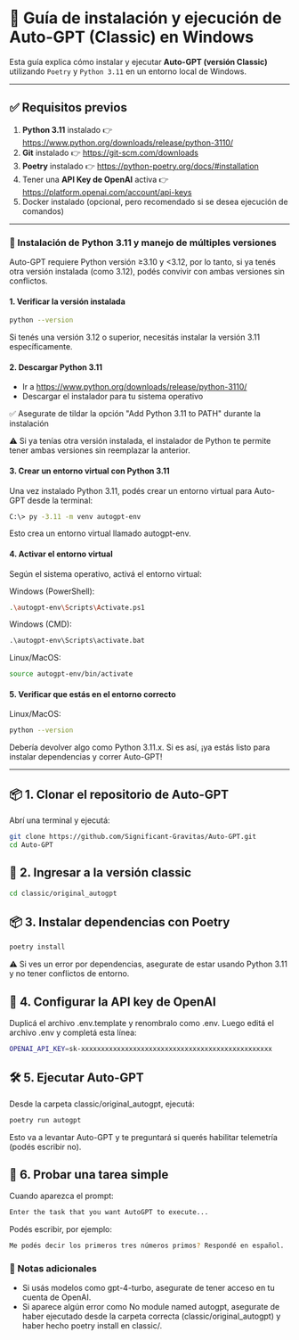 # 🧠 Guía de instalación y ejecución de Auto-GPT (Classic) en Windows

Esta guía explica cómo instalar y ejecutar **Auto-GPT (versión Classic)** utilizando `Poetry` y `Python 3.11` en un entorno local de Windows.

---

## ✅ Requisitos previos

1. **Python 3.11** instalado 👉 https://www.python.org/downloads/release/python-3110/
2. **Git** instalado 👉 https://git-scm.com/downloads
3. **Poetry** instalado 👉 https://python-poetry.org/docs/#installation
4. Tener una **API Key de OpenAI** activa 👉 https://platform.openai.com/account/api-keys
5. Docker instalado (opcional, pero recomendado si se desea ejecución de comandos)

---

### 🐍 Instalación de Python 3.11 y manejo de múltiples versiones

Auto-GPT requiere Python versión ≥3.10 y <3.12, por lo tanto, si ya tenés otra versión instalada (como 3.12), podés convivir con ambas versiones sin conflictos.

#### 1. Verificar la versión instalada

```bash
python --version
```
Si tenés una versión 3.12 o superior, necesitás instalar la versión 3.11 específicamente.

#### 2. Descargar Python 3.11

- Ir a https://www.python.org/downloads/release/python-3110/
- Descargar el instalador para tu sistema operativo

✅ Asegurate de tildar la opción "Add Python 3.11 to PATH" durante la instalación

⚠️ Si ya tenías otra versión instalada, el instalador de Python te permite tener ambas versiones sin reemplazar la anterior.

#### 3. Crear un entorno virtual con Python 3.11

Una vez instalado Python 3.11, podés crear un entorno virtual para Auto-GPT desde la terminal:

```bash
C:\> py -3.11 -m venv autogpt-env
```

Esto crea un entorno virtual llamado autogpt-env.

#### 4. Activar el entorno virtual

Según el sistema operativo, activá el entorno virtual:

Windows (PowerShell):
```bash
.\autogpt-env\Scripts\Activate.ps1
```

Windows (CMD):
```cmd
.\autogpt-env\Scripts\activate.bat
```

Linux/MacOS:
```bash
source autogpt-env/bin/activate
```

#### 5. Verificar que estás en el entorno correcto

Linux/MacOS:
```bash
python --version
```

Debería devolver algo como Python 3.11.x. Si es así, ¡ya estás listo para instalar dependencias y correr Auto-GPT!

---

## 📦 1. Clonar el repositorio de Auto-GPT

Abrí una terminal y ejecutá:

```bash
git clone https://github.com/Significant-Gravitas/Auto-GPT.git
cd Auto-GPT
```

## 📁 2. Ingresar a la versión classic

```bash
cd classic/original_autogpt
```

## 📦 3. Instalar dependencias con Poetry

```bash
poetry install
```

⚠️ Si ves un error por dependencias, asegurate de estar usando Python 3.11 y no tener conflictos de entorno.

## 🔑 4. Configurar la API key de OpenAI

Duplicá el archivo .env.template y renombralo como .env. Luego editá el archivo .env y completá esta línea:

```bash
OPENAI_API_KEY=sk-xxxxxxxxxxxxxxxxxxxxxxxxxxxxxxxxxxxxxxxxxxxxxxxx
```

## 🛠️ 5. Ejecutar Auto-GPT
Desde la carpeta classic/original_autogpt, ejecutá:

```bash
poetry run autogpt
```

Esto va a levantar Auto-GPT y te preguntará si querés habilitar telemetría (podés escribir no).

## 🧪 6. Probar una tarea simple

Cuando aparezca el prompt:

```bash
Enter the task that you want AutoGPT to execute...
```

Podés escribir, por ejemplo:
```bash
Me podés decir los primeros tres números primos? Respondé en español.
```

### 📌 Notas adicionales
- Si usás modelos como gpt-4-turbo, asegurate de tener acceso en tu cuenta de OpenAI.
- Si aparece algún error como No module named autogpt, asegurate de haber ejecutado desde la carpeta correcta (classic/original_autogpt) y haber hecho poetry install en classic/.

